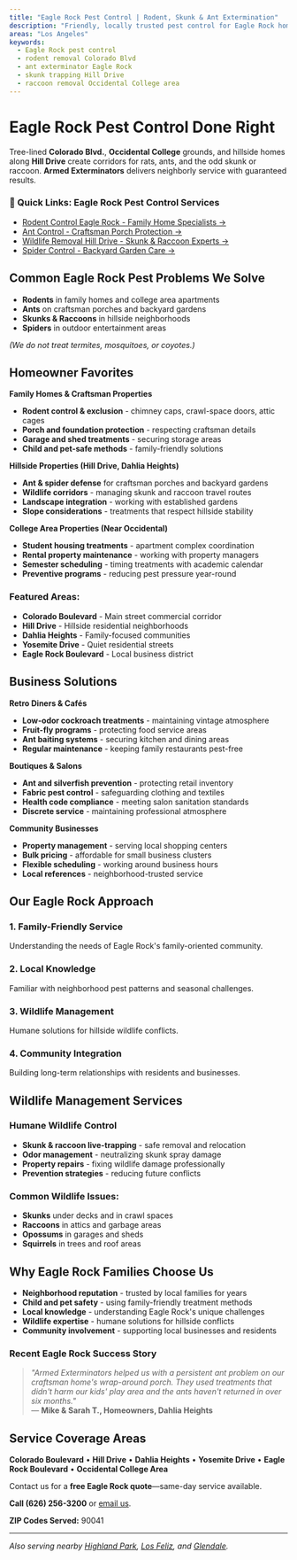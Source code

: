 ```yaml
---
title: "Eagle Rock Pest Control | Rodent, Skunk & Ant Extermination"
description: "Friendly, locally trusted pest control for Eagle Rock homes and storefronts. Rodents, ants, skunks, raccoons—gone for good."
areas: "Los Angeles"
keywords:
  - Eagle Rock pest control
  - rodent removal Colorado Blvd
  - ant exterminator Eagle Rock
  - skunk trapping Hill Drive
  - raccoon removal Occidental College area
---
```


# Eagle Rock Pest Control **Done Right**

Tree-lined **Colorado Blvd.**, **Occidental College** grounds, and hillside homes along **Hill Drive** create corridors for rats, ants, and the odd skunk or raccoon. **Armed Exterminators** delivers neighborly service with guaranteed results.

<div class="location-services-box">
<h3>🎯 Quick Links: Eagle Rock Pest Control Services</h3>
<ul>
<li><a href="/rodent-control-eagle-rock/">Rodent Control Eagle Rock - Family Home Specialists <span class="arrow">→</span></a></li>
<li><a href="/ant-control-eagle-rock/">Ant Control - Craftsman Porch Protection <span class="arrow">→</span></a></li>
<li><a href="/wildlife-removal-eagle-rock/">Wildlife Removal Hill Drive - Skunk & Raccoon Experts <span class="arrow">→</span></a></li>
<li><a href="/spider-control-eagle-rock/">Spider Control - Backyard Garden Care <span class="arrow">→</span></a></li>
</ul>
</div>

## Common Eagle Rock Pest Problems We Solve

- **Rodents** in family homes and college area apartments
- **Ants** on craftsman porches and backyard gardens
- **Skunks & Raccoons** in hillside neighborhoods
- **Spiders** in outdoor entertainment areas

*(We do not treat termites, mosquitoes, or coyotes.)*

## Homeowner Favorites

**Family Homes & Craftsman Properties**
* **Rodent control & exclusion** - chimney caps, crawl-space doors, attic cages  
* **Porch and foundation protection** - respecting craftsman details
* **Garage and shed treatments** - securing storage areas
* **Child and pet-safe methods** - family-friendly solutions

**Hillside Properties (Hill Drive, Dahlia Heights)**
* **Ant & spider defense** for craftsman porches and backyard gardens  
* **Wildlife corridors** - managing skunk and raccoon travel routes
* **Landscape integration** - working with established gardens
* **Slope considerations** - treatments that respect hillside stability

**College Area Properties (Near Occidental)**
* **Student housing treatments** - apartment complex coordination
* **Rental property maintenance** - working with property managers
* **Semester scheduling** - timing treatments with academic calendar
* **Preventive programs** - reducing pest pressure year-round

### Featured Areas:
* **Colorado Boulevard** - Main street commercial corridor
* **Hill Drive** - Hillside residential neighborhoods
* **Dahlia Heights** - Family-focused communities
* **Yosemite Drive** - Quiet residential streets
* **Eagle Rock Boulevard** - Local business district

## Business Solutions

**Retro Diners & Cafés**  
* **Low-odor cockroach treatments** - maintaining vintage atmosphere
* **Fruit-fly programs** - protecting food service areas
* **Ant baiting systems** - securing kitchen and dining areas
* **Regular maintenance** - keeping family restaurants pest-free

**Boutiques & Salons**  
* **Ant and silverfish prevention** - protecting retail inventory
* **Fabric pest control** - safeguarding clothing and textiles
* **Health code compliance** - meeting salon sanitation standards
* **Discrete service** - maintaining professional atmosphere

**Community Businesses**
* **Property management** - serving local shopping centers
* **Bulk pricing** - affordable for small business clusters
* **Flexible scheduling** - working around business hours
* **Local references** - neighborhood-trusted service

## Our Eagle Rock Approach

### 1. **Family-Friendly Service**
Understanding the needs of Eagle Rock's family-oriented community.

### 2. **Local Knowledge**
Familiar with neighborhood pest patterns and seasonal challenges.

### 3. **Wildlife Management**
Humane solutions for hillside wildlife conflicts.

### 4. **Community Integration**
Building long-term relationships with residents and businesses.

## Wildlife Management Services

### Humane Wildlife Control
* **Skunk & raccoon live-trapping** - safe removal and relocation
* **Odor management** - neutralizing skunk spray damage
* **Property repairs** - fixing wildlife damage professionally
* **Prevention strategies** - reducing future conflicts

### Common Wildlife Issues:
* **Skunks** under decks and in crawl spaces
* **Raccoons** in attics and garbage areas
* **Opossums** in garages and sheds
* **Squirrels** in trees and roof areas

## Why Eagle Rock Families Choose Us

* **Neighborhood reputation** - trusted by local families for years
* **Child and pet safety** - using family-friendly treatment methods
* **Local knowledge** - understanding Eagle Rock's unique challenges
* **Wildlife expertise** - humane solutions for hillside conflicts
* **Community involvement** - supporting local businesses and residents

### Recent Eagle Rock Success Story

> *"Armed Exterminators helped us with a persistent ant problem on our craftsman home's wrap-around porch. They used treatments that didn't harm our kids' play area and the ants haven't returned in over six months."*  
> — **Mike & Sarah T., Homeowners, Dahlia Heights**

## Service Coverage Areas

**Colorado Boulevard** • **Hill Drive** • **Dahlia Heights** • **Yosemite Drive** • **Eagle Rock Boulevard** • **Occidental College Area**

Contact us for a **free Eagle Rock quote**—same-day service available.

**Call (626) 256-3200** or [email us](mailto:armedex@sbcglobal.net).

**ZIP Codes Served:** 90041

---

*Also serving nearby [Highland Park](/locations/highland-park/), [Los Feliz](/locations/los-feliz/), and [Glendale](/locations/glendale/).*